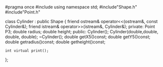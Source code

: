 #pragma once
#include<iostream>
using namespace std;
#include"Shape.h"
#include"Point.h"

class Cylinder : public Shape {
	friend ostream& operator<<(ostream&, const Cylinder&);
	friend istream& operator>>(istream&, Cylinder&);
private:
	Point P3;
	double radius;
	double height;
public:
	Cylinder();
	Cylinder(double,double, double, double);
	~Cylinder();
	double getX5()const;
	double getY5()const;
	double getradius()const;
	double getheight()const;

	int virtual print();
};
